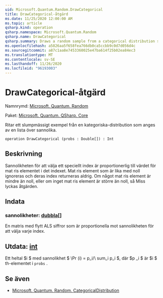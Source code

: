 ```yaml
---
uid: Microsoft.Quantum.Random.DrawCategorical
title: DrawCategorical-åtgärd
ms.date: 11/25/2020 12:00:00 AM
ms.topic: article
qsharp.kind: operation
qsharp.namespace: Microsoft.Quantum.Random
qsharp.name: DrawCategorical
qsharp.summary: Draws a random sample from a categorical distribution specified by a list of probablities.
ms.openlocfilehash: a5826aa5f658fea766db0ca5ccbb9c0d7d056d4c
ms.sourcegitcommit: a87c1aa8e7453360025e47ba614f25b02ea84ec3
ms.translationtype: MT
ms.contentlocale: sv-SE
ms.lasthandoff: 11/26/2020
ms.locfileid: "96193003"
---
```

# <a name="drawcategorical-operation"></a>DrawCategorical-åtgärd

Namnrymd: [Microsoft. Quantum. Random](xref:Microsoft.Quantum.Random)

Paket: [Microsoft. Quantum. QSharp. Core](https://nuget.org/packages/Microsoft.Quantum.QSharp.Core)


Ritar ett slumpmässigt exempel från en kategoriska-distribution som anges av en lista över sannolika.

```qsharp
operation DrawCategorical (probs : Double[]) : Int
```


## <a name="description"></a>Beskrivning

Sannolikheten för att välja ett speciellt index är proportionerlig till värdet för mat ris elementet i det indexet.
Mat ris element som är lika med noll ignoreras och deras index returneras aldrig. Om något mat ris element är mindre än noll, eller om inget mat ris element är större än noll, så Miss lyckas åtgärden.

## <a name="input"></a>Indata

### <a name="probs--double"></a>sannolikheter: [dubbla](xref:microsoft.quantum.lang-ref.double)[]

En matris med flytt ALS siffror som är proportionella mot sannolikheten för att välja varje index.



## <a name="output--int"></a>Utdata: [int](xref:microsoft.quantum.lang-ref.int)

Ett heltal $i $ med sannolikhet $ \Pr (i) = p_i/\ sum_i p_i $, där $p _i $ är $i $ th-elementet i `probs` .

## <a name="see-also"></a>Se även

- [Microsoft. Quantum. Random. CategoricalDistribution](xref:Microsoft.Quantum.Random.CategoricalDistribution)